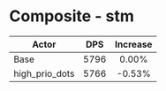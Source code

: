 # Composite - stm
| Actor | DPS | Increase |
|---|:---:|:---:|
|Base|5796|0.00%|
|high_prio_dots|5766|-0.53%|
